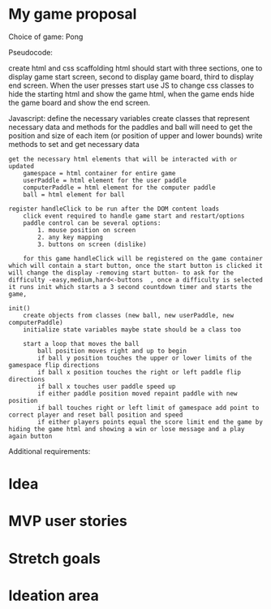 # My game proposal 
Choice of game: Pong

Pseudocode:

create html and css scaffolding
    html should start with three sections, one to display game start screen, second to display game board, third to display end screen. When the user presses start use JS to change css classes to hide the starting html and show the game html, when the game ends hide the game board and show the end screen.

Javascript:
    define the necessary variables
        create classes that represent necessary data and methods for the paddles and ball
        will need to get the position and size of each item (or position of upper and lower bounds)
        write methods to set and get necessary data

    get the necessary html elements that will be interacted with or updated 
        gamespace = html container for entire game
        userPaddle = html element for the user paddle
        computerPaddle = html element for the computer paddle
        ball = html element for ball

    register handleClick to be run after the DOM content loads 
        click event required to handle game start and restart/options
        paddle control can be several options:
            1. mouse position on screen
            2. any key mapping
            3. buttons on screen (dislike)

        for this game handleClick will be registered on the game container which will contain a start button, once the start button is clicked it will change the display -removing start button- to ask for the difficulty -easy,medium,hard<-buttons  , once a difficulty is selected it runs init which starts a 3 second countdown timer and starts the game, 

    init()
        create objects from classes (new ball, new userPaddle, new computerPaddle)
        initialize state variables maybe state should be a class too

        start a loop that moves the ball
            ball position moves right and up to begin
            if ball y position touches the upper or lower limits of the gamespace flip directions
            if ball x position touches the right or left paddle flip directions
            if ball x touches user paddle speed up
            if either paddle position moved repaint paddle with new position
            if ball touches right or left limit of gamespace add point to correct player and reset ball position and speed
            if either players points equal the score limit end the game by hiding the game html and showing a win or lose message and a play again button



        



    
    



Additional requirements: 


# Idea



# MVP user stories 



# Stretch goals 



# Ideation area
